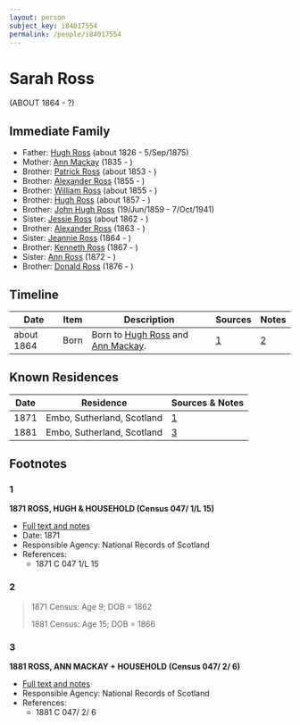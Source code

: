 ```yaml
---
layout: person
subject_key: i84017554
permalink: /people/i84017554
---
```


# Sarah Ross
(ABOUT 1864 - ?)

## Immediate Family

* Father: [Hugh Ross](./@10594034@-hugh-ross-b1826-d1875-9-5.md) (about 1826 - 5/Sep/1875)
* Mother: [Ann Mackay](./@59598912@-ann-mackay-b1835-d.md) (1835 - )
* Brother: [Patrick Ross](./@62001920@-patrick-ross-b1853-d.md) (about 1853 - )
* Brother: [Alexander Ross](./@64872505@-alexander-ross-b1855-d.md) (1855 - )
* Brother: [William Ross](./@91623667@-william-ross-b1855-d.md) (about 1855 - )
* Brother: [Hugh Ross](./@33375290@-hugh-ross-b1857-d.md) (about 1857 - )
* Brother: [John Hugh Ross](./@75057664@-john-hugh-ross-b1859-6-19-d1941-10-7.md) (19/Jun/1859 - 7/Oct/1941)
* Sister: [Jessie Ross](./@34993752@-jessie-ross-b1862-d.md) (about 1862 - )
* Brother: [Alexander Ross](./@98834750@-alexander-ross-b1863-d.md) (1863 - )
* Sister: [Jeannie Ross](./@64098912@-jeannie-ross-b1864-d.md) (1864 - )
* Brother: [Kenneth Ross](./@64618340@-kenneth-ross-b1867-d.md) (1867 - )
* Sister: [Ann Ross](./@99728908@-ann-ross-b1872-d.md) (1872 - )
* Brother: [Donald Ross](./@46967448@-donald-ross-b1876-d.md) (1876 - )

## Timeline

Date | Item | Description | Sources | Notes
---|---|---|---|---
about 1864 | Born | Born to [Hugh Ross](./@10594034@-hugh-ross-b1826-d1875-9-5.md) and [Ann Mackay](./@59598912@-ann-mackay-b1835-d.md). | [1](#1) | [2](#2)

## Known Residences

Date | Residence | Sources & Notes
---|---|---
1871 | Embo, Sutherland, Scotland | [1](#1)
1881 | Embo, Sutherland, Scotland | [3](#3)

## Footnotes

### 1

**1871 ROSS, HUGH & HOUSEHOLD (Census 047/ 1/L 15)**

* [Full text and notes](../sources/@79952972@-1871-ross,-hugh-&-household-census-047-1-l-15-.md)
* Date: 1871
* Responsible Agency: National Records of Scotland
* References: 
  * 1871 C 047 1/L 15

### 2

> 1871 Census: Age 9; DOB = 1862
>
> 1881 Census: Age 15; DOB = 1866
>


### 3

**1881 ROSS, ANN MACKAY + HOUSEHOLD (Census 047/ 2/ 6)**

* [Full text and notes](../sources/@38426175@-1881-ross,-ann-mackay-+-household-census-047-2-6-.md)
* Responsible Agency: National Records of Scotland
* References: 
  * 1881 C 047/ 2/ 6

